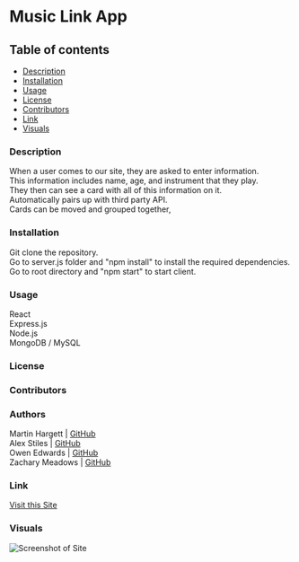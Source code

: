 # Music Link App

## Table of contents

* [Description](#description) 
* [Installation](#installation)  
* [Usage](#usage)  
* [License](#license)  
* [Contributors](#contributors)  
* [Link](#link)  
* [Visuals](#visuals)  

### Description
When a user comes to our site, they are asked to enter information.  
This information includes name, age, and instrument that they play.  
They then can see a card with all of this information on it.  
Automatically pairs up with third party API.  
Cards can be moved and grouped together, 

### Installation
Git clone the repository.  
Go to server.js folder and "npm install" to install the required dependencies.  
Go to root directory and "npm start" to start client.

### Usage
React  
Express.js  
Node.js  
MongoDB / MySQL

### License

### Contributors

### Authors
Martin Hargett | [GitHub](https://github.com/MHargett23)  
Alex Stiles | [GitHub](https://github.com/kffl3496)  
Owen Edwards | [GitHub](https://github.com/Ivyparade)  
Zachary Meadows | [GitHub](https://github.com/zachmdws)

### Link
[Visit this Site](#)

### Visuals
![Screenshot of Site](#)